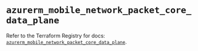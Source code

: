 # `azurerm_mobile_network_packet_core_data_plane`

Refer to the Terraform Registry for docs: [`azurerm_mobile_network_packet_core_data_plane`](https://registry.terraform.io/providers/hashicorp/azurerm/3.100.0/docs/resources/mobile_network_packet_core_data_plane).
